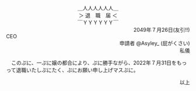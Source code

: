 <div align="center">
＿人人人人人人＿<br>
＞ 退　職　届 ＜<br>
￣ＹＹＹＹＹＹ￣<br>
</div>

<div align="right">
2049年７月26日(友引!!)　
</div>

<div align="left">
CEO
</div>

<div align="right">
申請者 @Asyley_ (屁がくさい)
</div>

<div align="right">
私儀
</div>


　このぷに、一ぷに嬢の都合により、ぷに勝手ながら、2022年７月31日をもっって退職いたしぷにたく、ぷにお願い申し上げマスぷに。

<div align="right">
以上
</div>